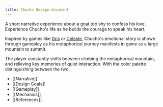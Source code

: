 ```yaml
---
title: Chucho Design document
---
```

A short narrative experience about a goat too shy to confess his love. Experience Chucho's life as he builds the courage to speak his heart.

Inspired by games like [Gris](https://store.steampowered.com/app/683320/GRIS/) or [Celeste](https://store.steampowered.com/app/504230/Celeste/), Chucho's emotional story is shown through gameplay as his metaphorical journey manifests in game as a large mountain to summit. 

The player constantly shifts between climbing the metaphorical mountain, and relieving key memories of quiet interaction. With the color palette distinguishing between the two. 

- [[Narrative]]
- [[Design Goals]]
- [[Gameplay]]
- [[Mechanics]]
- [[References]]